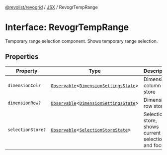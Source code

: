 [@revolist/revogrid](README.md) / [JSX](Namespace.JSX.md) / RevogrTempRange

# Interface: RevogrTempRange

Temporary range selection component. Shows temporary range selection.

## Properties

| Property | Type | Description | Defined in |
| ------ | ------ | ------ | ------ |
| `dimensionCol?` | [`Observable`](TypeAlias.Observable.md)\<[`DimensionSettingsState`](Interface.DimensionSettingsState.md)\> | Dimension column store | [src/components.d.ts:2190](https://github.com/revolist/revogrid/blob/3cf03d1039e53d8581c1791130c13324e129dd40/src/components.d.ts#L2190) |
| `dimensionRow?` | [`Observable`](TypeAlias.Observable.md)\<[`DimensionSettingsState`](Interface.DimensionSettingsState.md)\> | Dimension row store | [src/components.d.ts:2194](https://github.com/revolist/revogrid/blob/3cf03d1039e53d8581c1791130c13324e129dd40/src/components.d.ts#L2194) |
| `selectionStore?` | [`Observable`](TypeAlias.Observable.md)\<[`SelectionStoreState`](TypeAlias.SelectionStoreState.md)\> | Selection store, shows current selection and focus | [src/components.d.ts:2198](https://github.com/revolist/revogrid/blob/3cf03d1039e53d8581c1791130c13324e129dd40/src/components.d.ts#L2198) |
